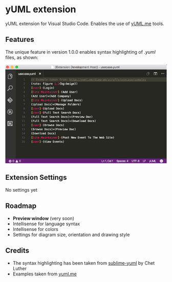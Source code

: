 # yUML extension
yUML extension for Visual Studio Code. Enables the use of [yUML.me](http://yuml.me/) tools.

## Features
The unique feature in version 1.0.0 enables syntax highlighting of *.yuml* files, as shown:

![Use-case example screenshot](./images/usecase_example.png) 

## Extension Settings
No settings yet

## Roadmap
* **Preview window** (very soon)
* Intellisense for language syntax
* Intellisense for colors
* Settings for diagram size, orientation and drawing style

## Credits
* The syntax highlighting has been taken from [sublime-yuml](https://github.com/cluther/sublime-yuml) by Chet Luther
* Examples taken from [yuml.me](http://yuml.me/diagram/scruffy/class/samples)
